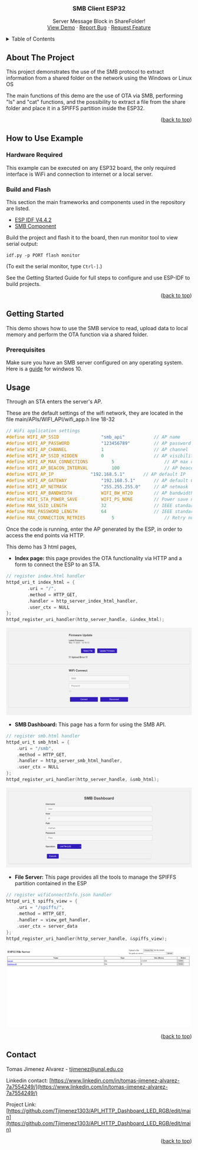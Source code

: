 <!-- Improved compatibility of back to top link: See: https://github.com/othneildrew/Best-README-Template/pull/73 -->
<a name="readme-top"></a>
<!--
*** Thanks for checking out the Best-README-Template. If you have a suggestion
*** that would make this better, please fork the repo and create a pull request
*** or simply open an issue with the tag "enhancement".
*** Don't forget to give the project a star!
*** Thanks again! Now go create something AMAZING! :D
-->



<!-- PROJECT SHIELDS -->
<!--
*** I'm using markdown "reference style" links for readability.
*** Reference links are enclosed in brackets [ ] instead of parentheses ( ).
*** See the bottom of this document for the declaration of the reference variables
*** for contributors-url, forks-url, etc. This is an optional, concise syntax you may use.
*** https://www.markdownguide.org/basic-syntax/#reference-style-links
-->


<!-- PROJECT LOGO -->
<br />
<div align="center">
  <h3 align="center">SMB Client ESP32</h3>

  <p align="center">
    Server Message Block in ShareFolder!
    <br />
    <a href="https://www.screencast.com/t/HZxKga6CW">View Demo</a>
    ·
    <a href="https://github.com/jsebgiraldo/ESP32-SMB-API/issues">Report Bug</a>
    ·
    <a href="https://github.com/jsebgiraldo/ESP32-SMB-API/issues">Request Feature</a>
  </p>
</div>



<!-- TABLE OF CONTENTS -->
<details>
  <summary>Table of Contents</summary>
  <ol>
    <li>
      <a href="#about-the-project">About The Project</a>
      <ul>
        <li><a href="#built-with">Built With</a></li>
      </ul>
    </li>
    <li>
      <a href="#getting-started">Getting Started</a>
      <ul>
        <li><a href="#prerequisites">Prerequisites</a></li>
        <li><a href="#installation">Installation</a></li>
      </ul>
    </li>
    <li><a href="#usage">Usage</a></li>
    <li><a href="#roadmap">Roadmap</a></li>
    <li><a href="#contributing">Contributing</a></li>
    <li><a href="#contact">Contact</a></li>
  </ol>
</details>



<!-- ABOUT THE PROJECT -->
## About The Project

This project demonstrates the use of the SMB protocol to extract information from a shared folder on the network using the Windows or Linux OS

The main functions of this demo are the use of OTA via SMB, performing "ls" and "cat" functions, and the possibility to extract a file from the share folder and place it in a SPIFFS partition inside the ESP32.

<p align="right">(<a href="#readme-top">back to top</a>)</p>

## How to Use Example

### Hardware Required

This example can be executed on any ESP32 board, the only required interface is WiFi and connection to internet or a local server.

### Build and Flash


This section the main frameworks and components used in the repository are listed.

* [ESP IDF V4.4.2](https://github.com/espressif/esp-idf)
* [SMB Component](https://github.com/nopnop2002/esp-idf-smb-client)

Build the project and flash it to the board, then run monitor tool to view serial output:

```
idf.py -p PORT flash monitor
```

(To exit the serial monitor, type ``Ctrl-]``.)

See the Getting Started Guide for full steps to configure and use ESP-IDF to build projects.

<p align="right">(<a href="#readme-top">back to top</a>)</p>



<!-- GETTING STARTED -->
## Getting Started

This demo shows how to use the SMB service to read, upload data to local memory and perform the OTA function via a shared folder.

### Prerequisites

Make sure you have an SMB server configured on any operating system.
Here is a [guide](https://support.microsoft.com/en-us/windows/file-sharing-over-a-network-in-windows-b58704b2-f53a-4b82-7bc1-80f9994725bf) for windwos 10.

<!-- USAGE EXAMPLES -->
## Usage

Through an STA enters the server's AP.

These are the default settings of the wifi network, they are located in the file main/APIs/WIFI_API/wifi_app.h line 18-32
```c
// WiFi application settings
#define WIFI_AP_SSID				"smb_api"			// AP name
#define WIFI_AP_PASSWORD			"123456789"			// AP password
#define WIFI_AP_CHANNEL				1					// AP channel
#define WIFI_AP_SSID_HIDDEN			0					// AP visibility
#define WIFI_AP_MAX_CONNECTIONS			5					// AP max clients
#define WIFI_AP_BEACON_INTERVAL			100					// AP beacon: 100 milliseconds recommended
#define WIFI_AP_IP				"192.168.5.1"		// AP default IP
#define WIFI_AP_GATEWAY				"192.168.5.1"		// AP default Gateway (should be the same as the IP)
#define WIFI_AP_NETMASK				"255.255.255.0"		// AP netmask
#define WIFI_AP_BANDWIDTH			WIFI_BW_HT20		// AP bandwidth 20 MHz (40 MHz is the other option)
#define WIFI_STA_POWER_SAVE			WIFI_PS_NONE		// Power save not used
#define MAX_SSID_LENGTH				32					// IEEE standard maximum
#define MAX_PASSWORD_LENGTH			64					// IEEE standard maximum
#define MAX_CONNECTION_RETRIES			5					// Retry number on disconnect

```

Once the code is running, enter the AP generated by the ESP, in order to access the end points via HTTP.

This demo has 3 html pages,

* **Index page:** this page provides the OTA functionality via HTTP and a form to connect the ESP to an STA.

```c
// register index.html handler
httpd_uri_t index_html = {
		.uri = "/",
		.method = HTTP_GET,
		.handler = http_server_index_html_handler,
		.user_ctx = NULL
};
httpd_register_uri_handler(http_server_handle, &index_html);
```

![index](/doc/img/index.png)

* **SMB Dashboard:** This page has a form for using the SMB API.

```c
// register smb.html handler
httpd_uri_t smb_html = {
    .uri = "/smb",
    .method = HTTP_GET,
    .handler = http_server_smb_html_handler,
    .user_ctx = NULL
};
httpd_register_uri_handler(http_server_handle, &smb_html);
```

![smb](/doc/img/smb.png)

* **File Server:** This page provides all the tools to manage the SPIFFS partition contained in the ESP

```c
// register wifiConnectInfo.json handler
httpd_uri_t spiffs_view = {
    .uri = "/spiffs/",
    .method = HTTP_GET,
    .handler = view_get_handler,
    .user_ctx = server_data
};
httpd_register_uri_handler(http_server_handle, &spiffs_view);
```

![spiffs](/doc/img/spiffs.png)

<p align="right">(<a href="#readme-top">back to top</a>)</p>


<!-- CONTACT -->
## Contact

Tomas Jimenez Alvarez - tjimenez@unal.edu.co

Linkedin contact: [https://www.linkedin.com/in/tomas-jimenez-alvarez-7a7554249/](https://www.linkedin.com/in/tomas-jimenez-alvarez-7a7554249/)

Project Link: [https://github.com/Tjimenez1303/API_HTTP_Dashboard_LED_RGB/edit/main](https://github.com/Tjimenez1303/API_HTTP_Dashboard_LED_RGB/edit/main)

<p align="right">(<a href="#readme-top">back to top</a>)</p>


<!-- MARKDOWN LINKS & IMAGES -->
<!-- https://www.markdownguide.org/basic-syntax/#reference-style-links -->
[contributors-shield]: https://img.shields.io/github/contributors/othneildrew/Best-README-Template.svg?style=for-the-badge
[contributors-url]: https://github.com/othneildrew/Best-README-Template/graphs/contributors
[forks-shield]: https://img.shields.io/github/forks/othneildrew/Best-README-Template.svg?style=for-the-badge
[forks-url]: https://github.com/othneildrew/Best-README-Template/network/members
[stars-shield]: https://img.shields.io/github/stars/othneildrew/Best-README-Template.svg?style=for-the-badge
[stars-url]: https://github.com/othneildrew/Best-README-Template/stargazers
[issues-shield]: https://img.shields.io/github/issues/othneildrew/Best-README-Template.svg?style=for-the-badge
[issues-url]: https://github.com/othneildrew/Best-README-Template/issues
[license-shield]: https://img.shields.io/github/license/othneildrew/Best-README-Template.svg?style=for-the-badge
[license-url]: https://github.com/othneildrew/Best-README-Template/blob/master/LICENSE.txt
[linkedin-shield]: https://img.shields.io/badge/-LinkedIn-black.svg?style=for-the-badge&logo=linkedin&colorB=555
[linkedin-url]: https://linkedin.com/in/othneildrew
[product-screenshot]: images/screenshot.png
[Next.js]: https://img.shields.io/badge/next.js-000000?style=for-the-badge&logo=nextdotjs&logoColor=white
[Next-url]: https://nextjs.org/
[React.js]: https://img.shields.io/badge/React-20232A?style=for-the-badge&logo=react&logoColor=61DAFB
[React-url]: https://reactjs.org/
[Vue.js]: https://img.shields.io/badge/Vue.js-35495E?style=for-the-badge&logo=vuedotjs&logoColor=4FC08D
[Vue-url]: https://vuejs.org/
[Angular.io]: https://img.shields.io/badge/Angular-DD0031?style=for-the-badge&logo=angular&logoColor=white
[Angular-url]: https://angular.io/
[Svelte.dev]: https://img.shields.io/badge/Svelte-4A4A55?style=for-the-badge&logo=svelte&logoColor=FF3E00
[Svelte-url]: https://svelte.dev/
[Laravel.com]: https://img.shields.io/badge/Laravel-FF2D20?style=for-the-badge&logo=laravel&logoColor=white
[Laravel-url]: https://laravel.com
[Bootstrap.com]: https://img.shields.io/badge/Bootstrap-563D7C?style=for-the-badge&logo=bootstrap&logoColor=white
[Bootstrap-url]: https://getbootstrap.com
[JQuery.com]: https://img.shields.io/badge/jQuery-0769AD?style=for-the-badge&logo=jquery&logoColor=white
[JQuery-url]: https://jquery.com 
